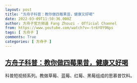 ```yaml
---
layout: post
title: "方舟子科普：教你做四莓果昔，健康又好喝"
date: 2022-03-09T11:50:36.000Z
author: 方舟子官方频道 Fang Zhouzi - Official Channel
from: https://www.youtube.com/watch?v=-tr6YOY9Nps
tags: [ 方舟子 ]
comments: True
categories: [ 方舟子 ]
---
```

<!--1646826636000-->
[方舟子科普：教你做四莓果昔，健康又好喝](https://www.youtube.com/watch?v=-tr6YOY9Nps)
------

<div>
科普短视频系列。教做草莓、蓝莓、红莓、黑莓组成的思慕昔饮料。
</div>
